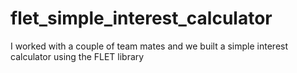 # flet_simple_interest_calculator
I worked with a couple of team mates and we built a simple interest calculator using the FLET library
